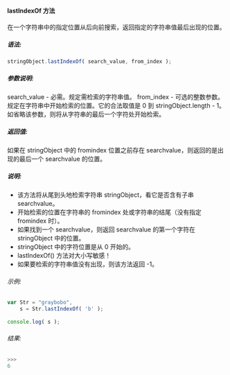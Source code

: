 #### lastIndexOf 方法

  在一个字符串中的指定位置从后向前搜索，返回指定的字符串值最后出现的位置。

##### 语法:

  ```javascript
  stringObject.lastIndexOf( search_value, from_index );
  ```

##### 参数说明:

  search_value - 必需。规定需检索的字符串值。
  from_index - 可选的整数参数。规定在字符串中开始检索的位置。它的合法取值是 0 到 stringObject.length - 1。如省略该参数，则将从字符串的最后一个字符处开始检索。

##### 返回值:

  如果在 stringObject 中的 fromindex 位置之前存在 searchvalue，则返回的是出现的最后一个 searchvalue 的位置。
  
##### 说明:

  - 该方法将从尾到头地检索字符串 stringObject，看它是否含有子串 searchvalue。
  - 开始检索的位置在字符串的 fromindex 处或字符串的结尾（没有指定 fromindex 时）。
  - 如果找到一个 searchvalue，则返回 searchvalue 的第一个字符在 stringObject 中的位置。
  - stringObject 中的字符位置是从 0 开始的。
  - lastIndexOf() 方法对大小写敏感！
  - 如果要检索的字符串值没有出现，则该方法返回 -1。

###### 示例:

  ```javascript
  var Str = "graybobo",
      s = Str.lastIndexOf( 'b' );
	  
  console.log( s );
  ```

###### 结果:

  ```javascript
  >>>
  6
  ```
